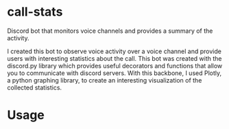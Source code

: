# call-stats
Discord bot that monitors voice channels and provides a summary of the activity.

I created this bot to observe voice activity over a voice channel and provide users with interesting statistics about the call. This bot was created with the discord.py library which provides useful decorators and functions that allow you to communicate with discord servers. With this backbone, I used Plotly, a python graphing library, to create an interesting visualization of the collected statistics.

# Usage
